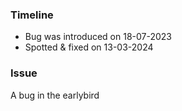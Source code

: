 ### Timeline
- Bug was introduced on 18-07-2023
- Spotted & fixed on 13-03-2024
### Issue
A bug in the earlybird